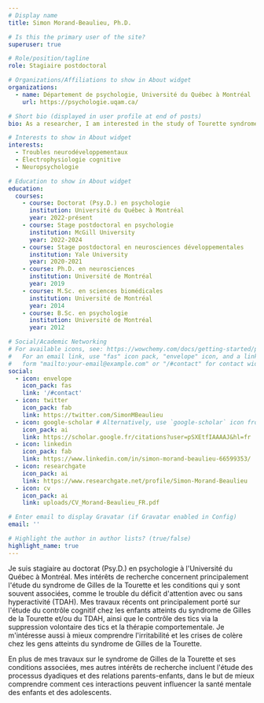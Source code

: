 ```yaml
---
# Display name
title: Simon Morand-Beaulieu, Ph.D.

# Is this the primary user of the site?
superuser: true

# Role/position/tagline
role: Stagiaire postdoctoral

# Organizations/Affiliations to show in About widget
organizations:
  - name: Département de psychologie, Université du Québec à Montréal
    url: https://psychologie.uqam.ca/

# Short bio (displayed in user profile at end of posts)
bio: As a researcher, I am interested in the study of Tourette syndrome and its associated conditions, such as attention deficit hyperactivity disorder (ADHD).

# Interests to show in About widget
interests:
  - Troubles neurodéveloppementaux
  - Électrophysiologie cognitive
  - Neuropsychologie

# Education to show in About widget
education:
  courses:
    - course: Doctorat (Psy.D.) en psychologie
      institution: Université du Québec à Montréal
      year: 2022-présent
    - course: Stage postdoctoral en psychologie
      institution: McGill University
      year: 2022-2024
    - course: Stage postdoctoral en neurosciences développementales
      institution: Yale University
      year: 2020-2021
    - course: Ph.D. en neurosciences
      institution: Université de Montréal
      year: 2019
    - course: M.Sc. en sciences biomédicales
      institution: Université de Montréal
      year: 2014
    - course: B.Sc. en psychologie
      institution: Université de Montréal
      year: 2012

# Social/Academic Networking
# For available icons, see: https://wowchemy.com/docs/getting-started/page-builder/#icons
#   For an email link, use "fas" icon pack, "envelope" icon, and a link in the
#   form "mailto:your-email@example.com" or "/#contact" for contact widget.
social:
  - icon: envelope
    icon_pack: fas
    link: '/#contact'
  - icon: twitter
    icon_pack: fab
    link: https://twitter.com/SimonMBeaulieu
  - icon: google-scholar # Alternatively, use `google-scholar` icon from `ai` icon pack
    icon_pack: ai
    link: https://scholar.google.fr/citations?user=pSXEtfIAAAAJ&hl=fr
  - icon: linkedin
    icon_pack: fab
    link: https://www.linkedin.com/in/simon-morand-beaulieu-66599353/
  - icon: researchgate
    icon_pack: ai
    link: https://www.researchgate.net/profile/Simon-Morand-Beaulieu
  - icon: cv
    icon_pack: ai
    link: uploads/CV_Morand-Beaulieu_FR.pdf

# Enter email to display Gravatar (if Gravatar enabled in Config)
email: ''

# Highlight the author in author lists? (true/false)
highlight_name: true
---
```


Je suis stagiaire au doctorat (Psy.D.) en psychologie à l'Université du Québec à Montréal. Mes intérêts de recherche concernent principalement l'étude du syndrome de Gilles de la Tourette et les conditions qui y sont souvent associées, comme le trouble du déficit d'attention avec ou sans hyperactivité (TDAH). Mes travaux récents ont principalement porté sur l'étude du contrôle cognitif chez les enfants atteints du syndrome de Gilles de la Tourette et/ou du TDAH, ainsi que le contrôle des tics via la suppression volontaire des tics et la thérapie comportementale. Je m'intéresse aussi à mieux comprendre l'irritabilité et les crises de colère chez les gens atteints du syndrome de Gilles de la Tourette.

En plus de mes travaux sur le syndrome de Gilles de la Tourette et ses conditions associées, mes autres intérêts de recherche incluent l'étude des processus dyadiques et des relations parents-enfants, dans le but de mieux comprendre comment ces interactions peuvent influencer la santé mentale des enfants et des adolescents.
